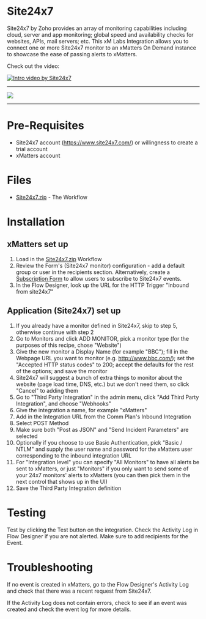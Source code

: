 # Site24x7
Site24x7 by Zoho provides an array of monitoring capabilities including cloud, server and app monitoring; global speed and availability checks for websites, APIs, mail servers; etc. This xM Labs Integration allows you to connect one or more Site24x7 monitor to an xMatters On Demand instance to showcase the ease of passing alerts to xMatters.

Check out the video:

[![Intro video by Site24x7](https://img.youtube.com/vi/YG7_1T4aP44/0.jpg)](https://www.youtube.com/watch?v=YG7_1T4aP44)


---------

<kbd>
<a href="https://support.xmatters.com/hc/en-us/community/topics">
   <img src="https://github.com/xmatters/xMatters-Labs/raw/master/media/disclaimer.png">
</a>
</kbd>

---------


# Pre-Requisites
* Site24x7 account (https://www.site24x7.com/) or willingness to create a trial account
* xMatters account

# Files
* [Site24x7.zip](Site24x7.zip) - The Workflow

# Installation

## xMatters set up

1. Load in the [Site24x7.zip](Site24x7.zip) Workflow
2. Review the Form's (Site24x7 monitor) configuration - add a default group or user in the recipients section. Alternatively, create a [Subscription Form](https://help.xmatters.com/OnDemand/xmodwelcome/communicationplanbuilder/subscriptionforms.htm?cshid=SubscriptionFormListPlace) to allow users to subscribe to Site24x7 events. 
3. In the Flow Designer, look up the URL for the HTTP Trigger "Inbound from site24x7"

## Application (Site24x7) set up

1. If you already have a monitor defined in Site24x7, skip to step 5, otherwise continue with step 2
2.  Go to Monitors and click ADD MONITOR, pick a monitor type (for the purposes of this recipe, chose "Website")
3. Give the new monitor a Display Name (for example "BBC"); fill in the Webpage URL you want to monitor (e.g. http://www.bbc.com/); set the "Accepted HTTP status codes" to 200; accept the defaults for the rest of the options; and save the monitor
4. Site24x7 will suggest a bunch of extra things to monitor about the website (page load time, DNS, etc.) but we don't need them, so click "Cancel" to adding them
5. Go to "Third Party Integration" in the admin menu, click "Add Third Party Integration", and choose "Webhooks"
6. Give the integration a name, for example "xMatters"
7. Add in the Integration URL from the Comm Plan's Inbound Integration
8. Select POST Method
9. Make sure both "Post as JSON" and "Send Incident Parameters" are selected
10. Optionally if you choose to use Basic Authentication, pick "Basic / NTLM" and supply the user name and password for the xMatters user corresponding to the inbound integration URL
11. For "Integration level" you can specify "All Monitors" to have all alerts be sent to xMatters, or just "Monitors" if you only want to send some of your 24x7 monitors' alerts to xMatters (you can then pick them in the next control that shows up in the UI)
12. Save the Third Party Integration definition
   
# Testing
Test by clicking the Test button on the integration. Check the Activity Log in Flow Designer if you are not alerted. Make sure to add recipients for the Event.

# Troubleshooting
If no event is created in xMatters, go to the Flow Designer's Activity Log and check that there was a recent request from Site24x7.

If the Activity Log does not contain errors, check to see if an event was created and check the event log for more details.
